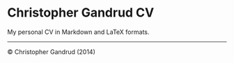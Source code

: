 Christopher Gandrud CV
==

My personal CV in Markdown and LaTeX formats. 

---

&copy; Christopher Gandrud (2014)
